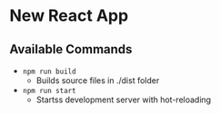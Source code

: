 # New React App

## Available Commands
- `npm run build`
    - Builds source files in ./dist folder
- `npm run start`
    - Startss development server with hot-reloading
